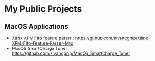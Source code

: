 # My Public Projects 

## MacOS Applications 

- Xilinx XPM Fifo feature parser : https://github.com/kivancgnlp/Xilinx-XPM-Fifo-Feature-Parser-Mac
- MacOS SmartCharge Tuner : https://github.com/kivancgnlp/MacOS_SmartCharge_Tuner

